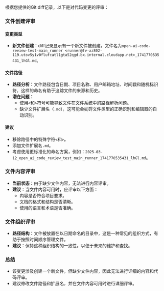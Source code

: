 根据您提供的Git diff记录，以下是对代码变更的评审：

### 文件创建评审

#### 变更类型
- **新文件创建**：diff记录显示有一个新文件被创建，文件名为`open-ai-code-review-test-main_runner <runner@fv-az802-119.utov5y1v0flufcatl1gta52qgd.bx.internal.cloudapp.net>_1741770535431_lhGl.md`。

#### 文件路径
- **路径分析**：文件路径包含日期、项目名称、用户邮箱地址、时间戳和随机标识符，这样的命名有助于追踪文件的来源和历史。
- **潜在问题**：
  - 使用`<`和`>`符号可能导致文件在文件系统中的路径解析问题。
  - 缺少文件扩展名（`.md`），这可能会妨碍文件类型的正确识别和编辑器的自动识别。

#### 建议
- 移除路径中的特殊字符`<`和`>`。
- 添加文件扩展名`.md`。
- 考虑使用更标准化的命名方案，例如：`2025-03-12_open_ai_code_review_test_main_runner_1741770535431_lhGl.md`。

### 文件内容评审
- **当前状态**：由于缺少文件内容，无法进行内容评审。
- **建议**：当文件内容可用时，应评审以下方面：
  - 内容是否符合项目要求。
  - 文档的格式和结构是否清晰。
  - 使用的语言和术语是否准确。

### 文件组织评审
- **路径结构**：文件被放置在以日期命名的目录中，这是一种常见的组织方式，有助于按照时间顺序管理文件。
- **建议**：保持这种组织结构的一致性，以便于未来的维护和查找。

### 总结
- 该变更涉及创建一个新文件，但缺少文件内容，因此无法进行详细的内容和代码评审。
- 建议修改文件路径和扩展名，并在文件内容可用时进行详细评审。